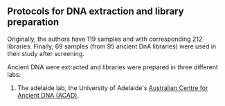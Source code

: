 ## Protocols for DNA extraction and library preparation

Originally, the authors have 119 samples and with corresponding 212 libraries. Finally, 69 samples (from 95 ancient DnA libraries) were used in their study after screening. 

Ancient DNA were extracted and libraries were prepared in three different labs: 

1. The adelaide lab, the University of Adelaide's [Australian Centre for Ancient DNA (ACAD)](https://www.adelaide.edu.au/acad/about/).
